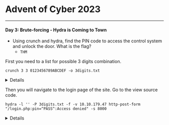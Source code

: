 # Advent of Cyber 2023


------------------------------------------------------------

#### Day 3: Brute-forcing - Hydra is Coming to Town

- Using crunch and hydra, find the PIN code to access the control system and unlock the door. What is the flag?
	- `THM`

First you need to a list for possible 3 digits combination.
```
crunch 3 3 0123456789ABCDEF -o 3digits.txt
```
<details>
The command above specifies the following:

3 the first number is the minimum length of the generated password

3 the second number is the maximum length of the generated password

0123456789ABCDEF is the character set to use to generate the passwords

-o 3digits.txt saves the output to the 3digits.txt file
</details>

Then you will navigate to the login page of the site. 
Go to the view source code. 
```
hydra -l '' -P 3digits.txt -f -v 10.10.179.47 http-post-form "/login.php:pin=^PASS^:Access denied" -s 8000
```
<details>
The command above will try one password after another in the 3digits.txt file. It specifies the following:

-l '' indicates that the login name is blank as the security lock only requires a password

-P 3digits.txt specifies the password file to use

-f stops Hydra after finding a working password

-v provides verbose output and is helpful for catching errors

10.10.44.85 is the IP address of the target

http-post-form specifies the HTTP method to use

"/login.php:pin=^PASS^:Access denied" has three parts separated by :

/login.php is the page where the PIN code is submitted

pin=^PASS^ will replace ^PASS^ with values from the password list

Access denied indicates that invalid passwords will lead to a page that contains the text “Access denied”

-s 8000 indicates the port number on the target	
</details>

